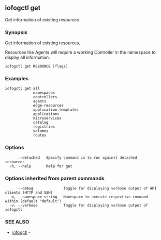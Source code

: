 ## iofogctl get

Get information of existing resources

### Synopsis

Get information of existing resources.

Resources like Agents will require a working Controller in the namespace to display all information.

```
iofogctl get RESOURCE [flags]
```

### Examples

```
iofogctl get all
             namespaces
             controllers
             agents
             edge-resources
             application-templates
             applications
             microservices
             catalog
             registries
             volumes
             routes
```

### Options

```
      --detached   Specify command is to run against detached resources
  -h, --help       help for get
```

### Options inherited from parent commands

```
      --debug              Toggle for displaying verbose output of API clients (HTTP and SSH)
  -n, --namespace string   Namespace to execute respective command within (default "default")
  -v, --verbose            Toggle for displaying verbose output of iofogctl
```

### SEE ALSO

* [iofogctl](iofogctl.md)	 - 


